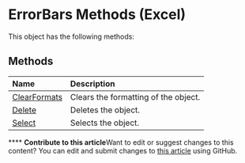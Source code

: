 
# ErrorBars Methods (Excel)
This object has the following methods:

## Methods



|**Name**|**Description**|
|:-----|:-----|
| [ClearFormats](0326bb43-0b1f-c32c-7ee4-8965bb26a889.md)|Clears the formatting of the object.|
| [Delete](30764496-1311-da45-5d1d-6efe243dcd73.md)|Deletes the object.|
| [Select](699994c5-e3b0-7eae-47c8-cac5bfab29af.md)|Selects the object.|

****   **Contribute to this article**Want to edit or suggest changes to this content? You can edit and submit changes to  [this article](https://github.com/jhershey00/VBA_Excel_Test/OpenXMLCon/articles/c668b1a7-1e75-47bb-9aa7-89f891baa432.md) using GitHub.

